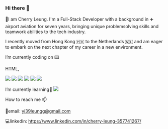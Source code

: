 ### Hi there 👋 
🍒I am Cherry Leung.
I'm a Full-Stack Developer with a background in ✈️ airport aviation for seven years, bringing unique problemsolving skills and teamwork abilities to the tech industry.


I recently moved from Hong Kong 🇭🇰 to the Netherlands 🇳🇱 and am eager to embark on the next chapter of my career in a new environment.




 I’m currently coding on ⌨️
 
HTML,


 <img src="https://camo.githubusercontent.com/2a3c7fc231aff520b66d757efebf502941249f8c125a4542531ccda5f3bf77f4/68747470733a2f2f696d672e736869656c64732e696f2f62616467652f4353532d696e666f726d6174696f6e616c3f7374796c653d666c6174266c6f676f3d63737333266c6f676f436f6c6f723d436f6c6f724e616d6526636f6c6f723d626c61636b">

<img src="https://camo.githubusercontent.com/b78effd0bf898b043de732ebd9a520e93717fa8d0103e471d5af8c93e8f899a8/68747470733a2f2f696d672e736869656c64732e696f2f62616467652f4a6176615363726970742d696e666f726d6174696f6e616c3f7374796c653d666c6174266c6f676f3d4a617661536372697074266c6f676f436f6c6f723d436f6c6f724e616d6526636f6c6f723d626c61636b">
 <img src="https://camo.githubusercontent.com/2c00c3d4a81ed237b80593834f347d28901b3f421c33a5f2c170deff845e5585/68747470733a2f2f696d672e736869656c64732e696f2f62616467652f52656163742e6a732d696e666f726d6174696f6e616c3f7374796c653d666c6174266c6f676f3d7265616374266c6f676f436f6c6f723d436f6c6f724e616d6526636f6c6f723d626c61636b">
 <img src="https://camo.githubusercontent.com/59082a1ef957ded1e382c17f7b89b0c68819990670475f41fb72cd914b077bda/68747470733a2f2f696d672e736869656c64732e696f2f62616467652f4e6f64652e6a732d696e666f726d6174696f6e616c3f7374796c653d666c6174266c6f676f3d4e6f64652e6a73266c6f676f436f6c6f723d436f6c6f724e616d6526636f6c6f723d626c61636b">
<img src="https://camo.githubusercontent.com/3445df3d83ad17675b6e69347dfec71c3b30bc6af7f06282ff51b61b03f664a5/68747470733a2f2f696d672e736869656c64732e696f2f62616467652f457870726573732d696e666f726d6174696f6e616c3f7374796c653d666c6174266c6f676f3d45787072657373266c6f676f436f6c6f723d436f6c6f724e616d6526636f6c6f723d626c61636b">
<img src="https://camo.githubusercontent.com/352cdc55f45d14518124e1d9ab02f8caa64157d3f7b68c93e12b4568d92597b7/68747470733a2f2f696d672e736869656c64732e696f2f62616467652f4d6f6e676f44422d696e666f726d6174696f6e616c3f7374796c653d666c6174266c6f676f3d4d6f6e676f4442266c6f676f436f6c6f723d436f6c6f724e616d6526636f6c6f723d626c61636b">



 I’m currently learning🌱
 <img src="https://camo.githubusercontent.com/f495ea98d6dad87604e1e0fac03d44475204f85923d4e444589c46c080c1afc6/68747470733a2f2f696d672e736869656c64732e696f2f62616467652f547970655363726970742d696e666f726d6174696f6e616c3f7374796c653d666c6174266c6f676f3d54797065536372697074266c6f676f436f6c6f723d436f6c6f724e616d6526636f6c6f723d626c61636b">

 How to reach me 📫


📩email: yi39leungg@gmail.com


💻linkedin: https://www.linkedin.com/in/cherry-leung-357741267/








